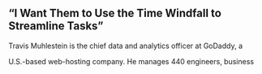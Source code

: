 ## “I Want Them to Use the Time Windfall to Streamline Tasks”

Travis Muhlestein is the chief data and analytics officer at GoDaddy, a

U.S.-based web-hosting company. He manages 440 engineers, business